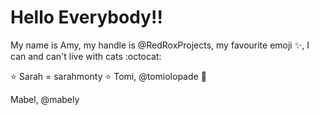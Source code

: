 # Hello Everybody!! 

My name is Amy, my handle is @RedRoxProjects, my favourite emoji :sparkles:, I can and can't live with cats :octocat:


:star: Sarah = sarahmonty :star:
Tomi, @tomiolopade :rocket:


Mabel, @mabely
